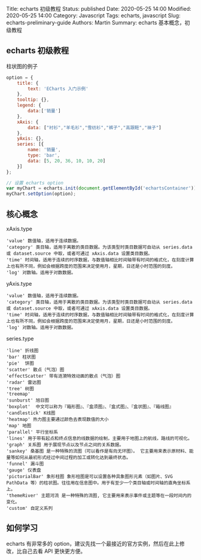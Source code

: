 Title: echarts 初级教程
Status: published
Date: 2020-05-25 14:00
Modified: 2020-05-25 14:00
Category: Javascript
Tags: echarts, javascript
Slug: echarts-preliminary-guide
Authors: Martin
Summary: echarts 基本概念，初级教程

## echarts 初级教程

柱状图的例子

```javascript
option = {
    title: {
        text: 'ECharts 入门示例'
    },
    tooltip: {},
    legend: {
        data:['销量']
    },
    xAxis: {
        data: ["衬衫","羊毛衫","雪纺衫","裤子","高跟鞋","袜子"]
    },
    yAxis: {},
    series: [{
        name: '销量',
        type: 'bar',
        data: [5, 20, 36, 10, 10, 20]
    }]
};

// 设置 echarts option
var myChart = echarts.init(document.getElementById('echartsContainer'));
myChart.setOption(option);
```

## 核心概念

xAxis.type

```
'value' 数值轴，适用于连续数据。
'category' 类目轴，适用于离散的类目数据。为该类型时类目数据可自动从 series.data 或 dataset.source 中取，或者可通过 xAxis.data 设置类目数据。
'time' 时间轴，适用于连续的时序数据，与数值轴相比时间轴带有时间的格式化，在刻度计算上也有所不同，例如会根据跨度的范围来决定使用月，星期，日还是小时范围的刻度。
'log' 对数轴。适用于对数数据。
```

yAxis.type

```
'value' 数值轴，适用于连续数据。
'category' 类目轴，适用于离散的类目数据。为该类型时类目数据可自动从 series.data 或 dataset.source 中取，或者可通过 xAxis.data 设置类目数据。
'time' 时间轴，适用于连续的时序数据，与数值轴相比时间轴带有时间的格式化，在刻度计算上也有所不同，例如会根据跨度的范围来决定使用月，星期，日还是小时范围的刻度。
'log' 对数轴。适用于对数数据。
```

series.type

```
'line' 折线图
'bar' 柱状图
'pie'  饼图
'scatter' 散点（气泡）图
'effectScatter' 带有涟漪特效动画的散点（气泡）图
'radar' 雷达图
'tree' 树图
'treemap'
'sunburst' 旭日图
'boxplot'  中文可以称为『箱形图』、『盒须图』、『盒式图』、『盒状图』、『箱线图』
'candlestick' K线图
'heatmap' 热力图主要通过颜色去表现数值的大小
'map' 地图
'parallel' 平行坐标系
'lines' 用于带有起点和终点信息的线数据的绘制，主要用于地图上的航线，路线的可视化。
'graph' 关系图 用于展现节点以及节点之间的关系数据。
'sankey' 桑基图 是一种特殊的流图（可以看作是有向无环图）。 它主要用来表示原材料、能量等如何从最初形式经过中间过程的加工或转化达到最终状态。
'funnel' 漏斗图
'gauge' 仪表盘
'pictorialBar' 象形柱图 象形柱图是可以设置各种具象图形元素（如图片、SVG PathData 等）的柱状图。往往用在信息图中。用于有至少一个类目轴或时间轴的直角坐标系上。
'themeRiver' 主题河流 是一种特殊的流图, 它主要用来表示事件或主题等在一段时间内的变化。
'custom' 自定义系列
```

## 如何学习

echarts 有非常多的 option，建议先找一个最接近的官方实例，然后在此上修改，比自己去看 API 更快更方便。
